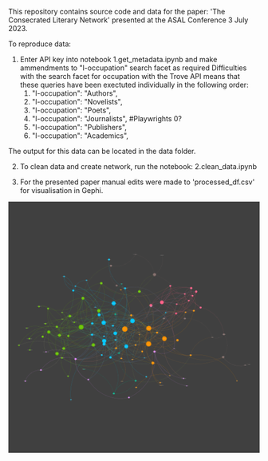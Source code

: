 This repository contains source code and data for the paper: 'The Consecrated Literary Network' presented at the ASAL Conference 3 July 2023.

To reproduce data:

1. Enter API key into notebook 1.get_metadata.ipynb and make ammendments to "l-occupation" search facet as required 
Difficulties with the search facet for occupation with the Trove API means that these queries have been exectuted individually
in the following order:
    1. "l-occupation": "Authors",
    2. "l-occupation": "Novelists",
    3. "l-occupation": "Poets",
    4. "l-occupation": "Journalists", #Playwrights 0?
    5. "l-occupation": "Publishers",
    6. "l-occupation": "Academics",

The output for this data can be located in the data folder. 

2. To clean data and create network, run the notebook: 2.clean_data.ipynb

3. For the presented paper manual edits were made to 'processed_df.csv' for visualisation in Gephi.

![Network](Refined_Network_July_3.png)